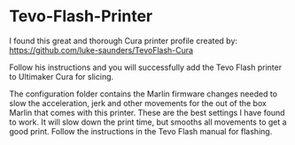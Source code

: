 # Tevo-Flash-Printer

I found this great and thorough Cura printer profile created by:
https://github.com/luke-saunders/TevoFlash-Cura

Follow his instructions and you will successfully add the Tevo Flash printer to Ultimaker Cura for slicing.

The configuration folder contains the Marlin firmware changes needed to slow the acceleration, jerk and other movements for the out of the box Marlin that comes with this printer.
These are the best settings I have found to work. It will slow down the print time, but smooths all movements to get a good print.
Follow the instructions in the Tevo Flash manual for flashing.

